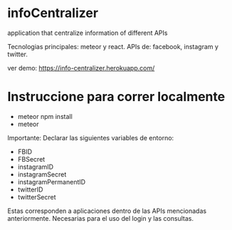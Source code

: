 # infoCentralizer
application that centralize information of different APIs

Tecnologias principales: meteor y react.
APIs de: facebook, instagram y twitter.

ver demo: https://info-centralizer.herokuapp.com/

# Instruccione para correr localmente
- meteor npm install
- meteor

Importante:
Declarar las siguientes variables de entorno:
- FBID
- FBSecret
- instagramID
- instagramSecret
- instagramPermanentID
- twitterID
- twitterSecret

Estas corresponden a aplicaciones dentro de las APIs mencionadas anteriormente. Necesarias para el uso del login y las consultas.
